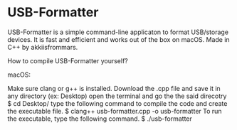 # USB-Formatter
USB-Formatter is a simple command-line applicaton to format USB/storage devices. It is fast and efficient and works out of the box on macOS. Made in C++ by akkiisfrommars.

How to compile USB-Formatter yourself?

macOS:

Make sure clang or g++ is installed.
Download the .cpp file and save it in any directory (ex: Desktop)
open the terminal and go the the said direcotry $ cd Desktop/
type the following command to compile the code and create the executable file. $ clang++ usb-formatter.cpp -o usb-formatter
To run the executable, type the following command. $ ./usb-formatter
